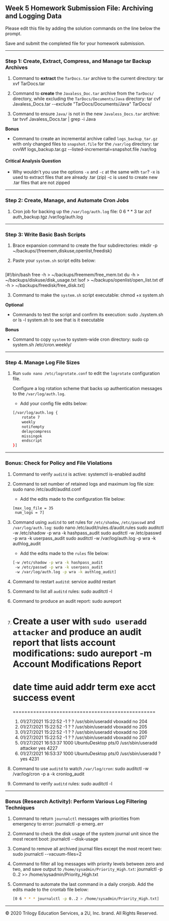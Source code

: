 ## Week 5 Homework Submission File: Archiving and Logging Data

Please edit this file by adding the solution commands on the line below the prompt.

Save and submit the completed file for your homework submission.

---

### Step 1: Create, Extract, Compress, and Manage tar Backup Archives

1. Command to **extract** the `TarDocs.tar` archive to the current directory:
tar xvf TarDocs.tar

2. Command to **create** the `Javaless_Doc.tar` archive from the `TarDocs/` directory, while excluding the `TarDocs/Documents/Java` directory:
tar cvf Javaless_Docs.tar --exclude "TarDocs/Documents/Java" TarDocs/


3. Command to ensure `Java/` is not in the new `Javaless_Docs.tar` archive:
tar tvvf Javaless_Docs.tar | grep -i Java


**Bonus** 
- Command to create an incremental archive called `logs_backup_tar.gz` with only changed files to `snapshot.file` for the `/var/log` directory:
tar cvvWf logs_backup.tar.gz --listed-incremental=snapshot.file /var/log

#### Critical Analysis Question

- Why wouldn't you use the options `-x` and `-c` at the same with `tar`?
-x is used to extract files that are already .tar (zip)
-c is used to create new .tar files that are not zipped
---

### Step 2: Create, Manage, and Automate Cron Jobs

1. Cron job for backing up the `/var/log/auth.log` file:
 0 6 * * 3 tar zcf auth_backup.tgz /var/log/auth.log

---

### Step 3: Write Basic Bash Scripts

1. Brace expansion command to create the four subdirectories:
   mkdir -p ~/backups/{freemem,diskuse,openlist,freedisk}

2. Paste your `system.sh` script edits below:

    ```bash
[#!/bin/bash
free -h > ~/backups/freemem/free_mem.txt
du -h > ~/backups/diskuse/disk_usage.txt
lsof > ~/backups/openlist/open_list.txt
df -h > ~/backups/freedisk/free_disk.txt]

3. Command to make the `system.sh` script executable:
   chmod +x system.sh

**Optional**
- Commands to test the script and confirm its execution:
  sudo ./system.sh or ls -l system.sh to see that is it executable

**Bonus**
- Command to copy `system` to system-wide cron directory:
  sudo cp system.sh /etc/cron.weekly/

---

### Step 4. Manage Log File Sizes
 
1. Run `sudo nano /etc/logrotate.conf` to edit the `logrotate` configuration file. 

    Configure a log rotation scheme that backs up authentication messages to the `/var/log/auth.log`.

    - Add your config file edits below:

    ```bash
    [/var/log/auth.log {
        rotate 7
        weekly
        notifempty
        delaycompress
        missingok
        endscript
    }]
    ```
---

### Bonus: Check for Policy and File Violations

1. Command to verify `auditd` is active:
   systemctl is-enabled auditd

2. Command to set number of retained logs and maximum log file size:
   sudo nano /etc/audit/auditd.conf

    - Add the edits made to the configuration file below:

    ```bash
    [max_log_file = 35
     num_logs = 7]
    ```

3. Command using `auditd` to set rules for `/etc/shadow`, `/etc/passwd` and `/var/log/auth.log`:
   sudo nano /etc/audit/rules.d/audit.rules
   sudo auditctl -w /etc/shadow -p wra -k hashpass_audit
   sudo auditctl -w /etc/passwd -p wra -k userpass_audit
   sudo auditctl -w /var/log/auth.log -p wra -k authlog_audit
   
    - Add the edits made to the `rules` file below:

    ```bash
    [-w /etc/shadow -p wra -k hashpass_audit
     -w /etc/passwd -p wra -k userpass_audit
     -w /var/log/auth.log -p wra -k authlog_audit]
    ```

4. Command to restart `auditd`:
   service auditd restart

5. Command to list all `auditd` rules:
   sudo auditctl -l

6. Command to produce an audit report:
   sudo aureport

7. Create a user with `sudo useradd attacker` and produce an audit report that lists account modifications:
   sudo aureport -m
   Account Modifications Report
   =================================================
   # date time auid addr term exe acct success event
   =================================================
   1. 01/27/2021 15:22:52 -1 ? ? /usr/sbin/useradd vboxadd no 204
   2. 01/27/2021 15:22:52 -1 ? ? /usr/sbin/useradd vboxadd no 205
   3. 01/27/2021 15:22:52 -1 ? ? /usr/sbin/useradd vboxadd no 206
   4. 01/27/2021 15:22:52 -1 ? ? /usr/sbin/useradd vboxadd no 207
   5. 01/27/2021 16:53:37 1000 UbuntuDesktop pts/0 /usr/sbin/useradd attacker yes 4227
   6. 01/27/2021 16:53:37 1000 UbuntuDesktop pts/0 /usr/sbin/useradd ? yes 4231

8. Command to use `auditd` to watch `/var/log/cron`:
   sudo auditctl -w /var/log/cron -p a -k cronlog_audit

9. Command to verify `auditd` rules:
   sudo auditctl -l
   
---

### Bonus (Research Activity): Perform Various Log Filtering Techniques

1. Command to return `journalctl` messages with priorities from emergency to error: 
   journalctl -p emerg..err

1. Command to check the disk usage of the system journal unit since the most recent boot: 
   journalctl --disk-usage

1. Comand to remove all archived journal files except the most recent two: 
   sudo journalctl --vacuum-files=2


1. Command to filter all log messages with priority levels between zero and two, and save output to `/home/sysadmin/Priority_High.txt`: 
   journalctl -p 0..2 >> /home/sysadmin/Priority_High.txt

1. Command to automate the last command in a daily cronjob. Add the edits made to the crontab file below:

    ```bash
    [0 6 * * * journalctl -p 0..2 > /home/sysadmin/Priority_High.txt]
    ```

---
© 2020 Trilogy Education Services, a 2U, Inc. brand. All Rights Reserved.
